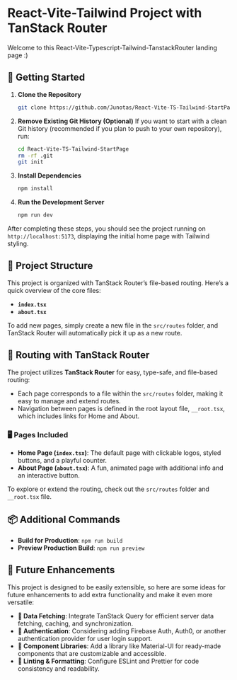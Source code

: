 # React-Vite-Tailwind Project with TanStack Router

Welcome to this React-Vite-Typescript-Tailwind-TanstackRouter landing page :)

## 🚀 Getting Started

1. **Clone the Repository**
   ```bash
   git clone https://github.com/Junotas/React-Vite-TS-Tailwind-StartPage.git
   ```
2. **Remove Existing Git History (Optional)**
   If you want to start with a clean Git history (recommended if you plan to push to your own repository), run:
   ```bash
   cd React-Vite-TS-Tailwind-StartPage
   rm -rf .git
   git init
   ```

3. **Install Dependencies**
   ```bash
   npm install
   ```

4. **Run the Development Server**
   ```bash
   npm run dev
   ```

After completing these steps, you should see the project running on `http://localhost:5173`, displaying the initial home page with Tailwind styling.

## 📁 Project Structure

This project is organized with TanStack Router’s file-based routing. Here’s a quick overview of the core files:

- **`index.tsx`**
- **`about.tsx`** 

To add new pages, simply create a new file in the `src/routes` folder, and TanStack Router will automatically pick it up as a new route.

## 📜 Routing with TanStack Router

The project utilizes **TanStack Router** for easy, type-safe, and file-based routing:
- Each page corresponds to a file within the `src/routes` folder, making it easy to manage and extend routes.
- Navigation between pages is defined in the root layout file, `__root.tsx`, which includes links for Home and About.

### 🖥 Pages Included
- **Home Page (`index.tsx`)**: The default page with clickable logos, styled buttons, and a playful counter.
- **About Page (`about.tsx`)**: A fun, animated page with additional info and an interactive button.

To explore or extend the routing, check out the `src/routes` folder and `__root.tsx` file.

## 📦 Additional Commands

- **Build for Production**: `npm run build`
- **Preview Production Build**: `npm run preview`

## 🔮 Future Enhancements

This project is designed to be easily extensible, so here are some ideas for future enhancements to add extra functionality and make it even more versatile:

- **📡 Data Fetching**: Integrate TanStack Query for efficient server data fetching, caching, and synchronization.
- **🔑 Authentication**: Considering adding Firebase Auth, Auth0, or another authentication provider for user login support.
- **🧩 Component Libraries**: Add a library like Material-UI for ready-made components that are customizable and accessible.
- **🔧 Linting & Formatting**: Configure ESLint and Prettier for code consistency and readability.
